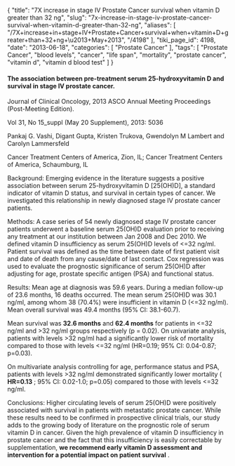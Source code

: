 {
    "title": "7X increase in stage IV Prostate Cancer survival when vitamin D greater than 32 ng",
    "slug": "7x-increase-in-stage-iv-prostate-cancer-survival-when-vitamin-d-greater-than-32-ng",
    "aliases": [
        "/7X+increase+in+stage+IV+Prostate+Cancer+survival+when+vitamin+D+greater+than+32+ng+\u2013+May+2013",
        "/4198"
    ],
    "tiki_page_id": 4198,
    "date": "2013-06-18",
    "categories": [
        "Prostate Cancer"
    ],
    "tags": [
        "Prostate Cancer",
        "blood levels",
        "cancer",
        "life span",
        "mortality",
        "prostate cancer",
        "vitamin d",
        "vitamin d blood test"
    ]
}


#### The association between pre-treatment serum 25-hydroxyvitamin D and survival in stage IV prostate cancer.

Journal of Clinical Oncology, 2013 ASCO Annual Meeting Proceedings (Post-Meeting Edition).

Vol 31, No 15_suppl (May 20 Supplement), 2013: 5036

Pankaj G. Vashi, Digant Gupta, Kristen Trukova, Gwendolyn M Lambert and Carolyn Lammersfeld

Cancer Treatment Centers of America, Zion, IL; Cancer Treatment Centers of America, Schaumburg, IL

Background: Emerging evidence in the literature suggests a positive association between serum 25-hydroxyvitamin D <span>[25(OH)D]</span>, a standard indicator of vitamin D status, and survival in certain types of cancer. We investigated this relationship in newly diagnosed stage IV prostate cancer patients. 

Methods: A case series of 54 newly diagnosed stage IV prostate cancer patients underwent a baseline serum 25(OH)D evaluation prior to receiving any treatment at our institution between Jan 2008 and Dec 2010. We defined vitamin D insufficiency as serum 25(OH)D levels of <=32 ng/ml. Patient survival was defined as the time between date of first patient visit and date of death from any cause/date of last contact. Cox regression was used to evaluate the prognostic significance of serum 25(OH)D after adjusting for age, prostate specific antigen (PSA) and functional status. 

Results: Mean age at diagnosis was 59.6 years. During a median follow-up of 23.6 months, 16 deaths occurred. The mean serum 25(OH)D was 30.1 ng/ml, among whom 38 (70.4%) were insufficient in vitamin D (<=32 ng/ml). Mean overall survival was 49.4 months (95% CI: 38.1-60.7). 

Mean survival was  **32.6 months**  and  **62.4 months**  for patients in <=32 ng/ml and >32 ng/ml groups respectively (p = 0.02). On univariate analysis, patients with levels >32 ng/ml had a significantly lower risk of mortality compared to those with levels <=32 ng/ml (HR=0.19; 95% CI: 0.04-0.87; p=0.03). 

On multivariate analysis controlling for age, performance status and PSA, patients with levels >32 ng/ml demonstrated significantly lower mortality ( **HR=0.13** ; 95% CI: 0.02-1.0; p=0.05) compared to those with levels <=32 ng/ml. 

Conclusions: Higher circulating levels of serum 25(OH)D were positively associated with survival in patients with metastatic prostate cancer. While these results need to be confirmed in prospective clinical trials, our study adds to the growing body of literature on the prognostic role of serum vitamin D in cancer. Given the high prevalence of vitamin D insufficiency in prostate cancer and the fact that this insufficiency is easily correctable by supplementation,  **we recommend early vitamin D assessment and intervention for a potential impact on patient survival** .